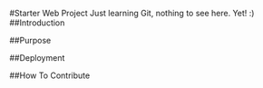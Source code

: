 #Starter Web Project
Just learning Git, nothing to see here. Yet! :)
##Introduction

##Purpose

##Deployment

##How To Contribute